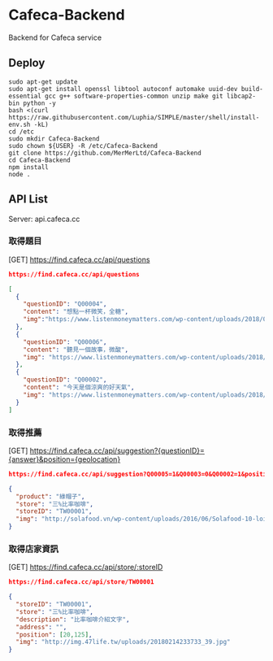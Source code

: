 # Cafeca-Backend
Backend for Cafeca service

## Deploy ##
```shell
sudo apt-get update
sudo apt-get install openssl libtool autoconf automake uuid-dev build-essential gcc g++ software-properties-common unzip make git libcap2-bin python -y
bash <(curl https://raw.githubusercontent.com/Luphia/SIMPLE/master/shell/install-env.sh -kL)
cd /etc
sudo mkdir Cafeca-Backend
sudo chown ${USER} -R /etc/Cafeca-Backend
git clone https://github.com/MerMerLtd/Cafeca-Backend
cd Cafeca-Backend
npm install
node .
```

## API List ##
Server: api.cafeca.cc

### 取得題目 ###
[GET] https://find.cafeca.cc/api/questions

```json
https://find.cafeca.cc/api/questions

[
  {
    "questionID": "Q00004",
    "content": "想點一杯微笑，全糖",
    "img":"https://www.listenmoneymatters.com/wp-content/uploads/2018/04/19130-Question-Man-Lightbulb-1.jpg"
  },
  {
    "questionID": "Q00006",
    "content": "聽見一個故事，微酸",
    "img": "https://www.listenmoneymatters.com/wp-content/uploads/2018/04/19130-Question-Man-Lightbulb-1.jpg"
  },
  {
    "questionID": "Q00002",
    "content": "今天是個涼爽的好天氣",
    "img": "https://www.listenmoneymatters.com/wp-content/uploads/2018/04/19130-Question-Man-Lightbulb-1.jpg"
  }
]
```

### 取得推薦 ###
[GET] https://find.cafeca.cc/api/suggestion?{questionID}={answer}&position={geolocation}

```json
https://find.cafeca.cc/api/suggestion?Q00005=1&Q00003=0&Q00002=1&position=25.0231878,121.5420401

{
  "product": "綠帽子",
  "store": "三%比率咖啡",
  "storeID": "TW00001",
  "img": "http://solafood.vn/wp-content/uploads/2016/06/Solafood-10-loi-ich-tuyet-voi-cua-cafe-nguyen-chat-doi-voi-suc-khoe.jpg"
}
```

### 取得店家資訊 ###
[GET] https://find.cafeca.cc/api/store/:storeID

```json
https://find.cafeca.cc/api/store/TW00001

{
  "storeID": "TW00001",
  "store": "三%比率咖啡",
  "description": "比率咖啡介紹文字",
  "address": "",
  "position": [20,125],
  "img": "http://img.47life.tw/uploads/20180214233733_39.jpg"
}
```
